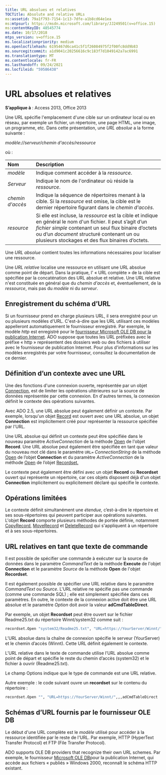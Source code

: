 ```yaml
---
title: URL absolues et relatives
TOCTitle: Absolute and relative URLs
ms:assetid: 79a1f793-7154-1c13-7dfe-a1b8cd64e1ea
ms:mtpsurl: https://msdn.microsoft.com/library/JJ249501(v=office.15)
ms:contentKeyID: 48545774
ms.date: 10/17/2018
mtps_version: v=office.15
ms.localizationpriority: medium
ms.openlocfilehash: 6195467d6ca41c5f1f26084975f2f00fc8dd9b83
ms.sourcegitcommit: a1d9041c20256616c9c183f7d1049142a7ac6991
ms.translationtype: MT
ms.contentlocale: fr-FR
ms.lasthandoff: 09/24/2021
ms.locfileid: "59586438"
---
```

# <a name="absolute-and-relative-urls"></a>URL absolues et relatives

**S’applique à** : Access 2013, Office 2013    

Une URL spécifie l'emplacement d'une cible sur un ordinateur local ou en réseau, par exemple un fichier, un répertoire, une page HTML, une image, un programme, etc. Dans cette présentation, une *URL absolue* a la forme suivante :

*modèle://serveur/chemin d'accès/ressource*

où :

|Nom |Description|
|:----|:----------|
|*modèle*|Indique comment accéder à la *ressource*.|
|*Serveur*|Indique le nom de l'ordinateur où réside la *ressource*.|
|*chemin d'accès*|Indique la séquence de répertoires menant à la cible. Si la *ressource* est omise, la cible est le dernier répertoire figurant dans le *chemin d'accès*.|
|*resource*|Si elle est incluse, la *ressource* est la cible et indique en général le nom d'un fichier. Il peut s’agit d’un *fichier simple* contenant un seul flux binaire d’octets ou d’un *document* structuré contenant un ou plusieurs stockages et des flux binaires d’octets.|

Une *URL absolue* contient toutes les informations nécessaires pour localiser une ressource.

Une *URL relative* localise une ressource en utilisant une URL absolue comme point de départ. Dans la pratique, l' « URL complète » de la cible est spécifiée par la concaténation des URL absolue et relative. Une URL relative n'est constituée en général que du *chemin d'accès* et, éventuellement, de la *ressource*, mais pas du *modèle* ni du *serveur*.

## <a name="url-scheme-registration"></a>Enregistrement du schéma d’URL

Si un fournisseur prend en charge plusieurs URL, il sera enregistré pour un ou plusieurs modèles d'URL. C'est-à-dire que les URL utilisant ces modèles appelleront automatiquement le fournisseur enregistré. Par exemple, le modèle *http* est enregistré pour le [fournisseur Microsoft OLE DB pour la publication Internet](microsoft-ole-db-provider-for-internet-publishing.md). ADO suppose que toutes les URL préfixées avec le préfixe « http » représentent des dossiers web ou des fichiers à utiliser avec le fournisseur de publication Internet. Pour plus d'informations sur les modèles enregistrés par votre fournisseur, consultez la documentation de ce dernier.

## <a name="defining-context-with-a-url"></a>Définition d’un contexte avec une URL

Une des fonctions d'une connexion ouverte, représentée par un objet [Connection](connection-object-ado.md), est de limiter les opérations ultérieures sur la source de données représentée par cette connexion. En d'autres termes, la connexion définit le contexte des opérations suivantes.

Avec ADO 2.5, une URL absolue peut également définir un contexte. Par exemple, lorsqu'un objet [Record](record-object-ado.md) est ouvert avec une URL absolue, un objet **Connection** est implicitement créé pour représenter la ressource spécifiée par l'URL.

Une URL absolue qui définit un contexte peut être spécifiée dans le nouveau paramètre *ActiveConnection* de la méthode [Open](open-method-ado-record.md) de l'objet **Record**. Une URL absolue peut également être spécifiée en tant que valeur du nouveau mot clé dans le paramètre `URL=` *ConnectionString* de la méthode [Open](open-method-ado-connection.md) de l’objet **Connection** et du paramètre *ActiveConnection* de la méthode [Open](open-method-ado-recordset.md) de l’objet [Recordset.](recordset-object-ado.md)

Le contexte peut également être défini avec un objet **Record** ou **Recordset** ouvert qui représente un répertoire, car ces objets disposent déjà d'un objet **Connection** implicitement ou explicitement déclaré qui spécifie le contexte.

## <a name="scoped-operations"></a>Opérations limitées

Le contexte définit simultanément une *étendue,* c’est-à-dire le répertoire et ses sous-répertoires qui peuvent participer aux opérations suivantes. L'objet **Record** comporte plusieurs méthodes de portée définie, notamment [CopyRecord](copyrecord-method-ado.md), [MoveRecord](moverecord-method-ado.md) et [DeleteRecord](deleterecord-method-ado.md) qui s'appliquent à un répertoire et à ses sous-répertoires.

## <a name="relative-urls-as-command-text"></a>URL relatives en tant que texte de commande

Il est possible de spécifier une commande à exécuter sur la source de données dans le paramètre *CommandText* de la méthode **Execute** de l'objet **Connection** et le paramètre *Source* de la méthode **Open** de l'objet **Recordset**.

Il est également possible de spécifier une URL relative dans le paramètre *CommandText* ou *Source*. L'URL relative ne spécifie pas une commande (comme une commande SQL) ; elle est simplement spécifiée dans ces paramètres. En outre, le contexte de la connexion active doit être une URL absolue et le paramètre *Option* doit avoir la valeur **adCmdTableDirect**.

Par exemple, un objet **Recordset** peut être ouvert sur le fichier Readme25.txt du répertoire Winnt/system32 comme suit :

```vb
recordset.Open "system32/Readme25.txt", "URL=https://YourServer/Winnt/",,,adCmdTableDirect 
```

L’URL absolue dans la chaîne de connexion spécifie le serveur (YourServer) et le chemin d’accès (Winnt). Cette URL définit également le contexte.

L’URL relative dans le texte de commande utilise l’URL absolue comme point de départ et spécifie le reste du chemin d’accès (system32) et le fichier à ouvrir (Readme25.txt).

Le champ Options indique que le type de commande est une URL relative.

Autre exemple : le code suivant ouvre un **recordset** sur le contenu du répertoire :

```vb
recordset.Open "", "URL=https://YourServer/Winnt/",,,adCmdTableDirect 
```

## <a name="ole-db-provider-supplied-url-schemes"></a>Schémas d’URL fournis par le fournisseur OLE DB

Le début d'une URL complète est le *modèle* utilisé pour accéder à la ressource identifiée par le reste de l'URL. Par exemple, HTTP (HyperText Transfer Protocol) et FTP (File Transfer Protocol).

ADO supports OLE DB providers that recognize their own URL schemes. Par exemple, le fournisseur [Microsoft OLE DB](microsoft-ole-db-provider-for-internet-publishing.md)pour la publication Internet, qui accède aux fichiers « publiés » Windows 2000, reconnaît le schéma HTTP existant.

